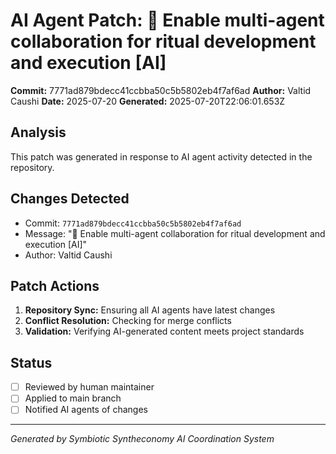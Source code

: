# AI Agent Patch: 🤖 Enable multi-agent collaboration for ritual development and execution [AI]

**Commit:** 7771ad879bdecc41ccbba50c5b5802eb4f7af6ad
**Author:** Valtid Caushi
**Date:** 2025-07-20
**Generated:** 2025-07-20T22:06:01.653Z

## Analysis

This patch was generated in response to AI agent activity detected in the repository.

## Changes Detected

- Commit: `7771ad879bdecc41ccbba50c5b5802eb4f7af6ad`
- Message: "🤖 Enable multi-agent collaboration for ritual development and execution [AI]"
- Author: Valtid Caushi

## Patch Actions

1. **Repository Sync:** Ensuring all AI agents have latest changes
2. **Conflict Resolution:** Checking for merge conflicts
3. **Validation:** Verifying AI-generated content meets project standards

## Status

- [ ] Reviewed by human maintainer
- [ ] Applied to main branch
- [ ] Notified AI agents of changes

---
*Generated by Symbiotic Syntheconomy AI Coordination System*
